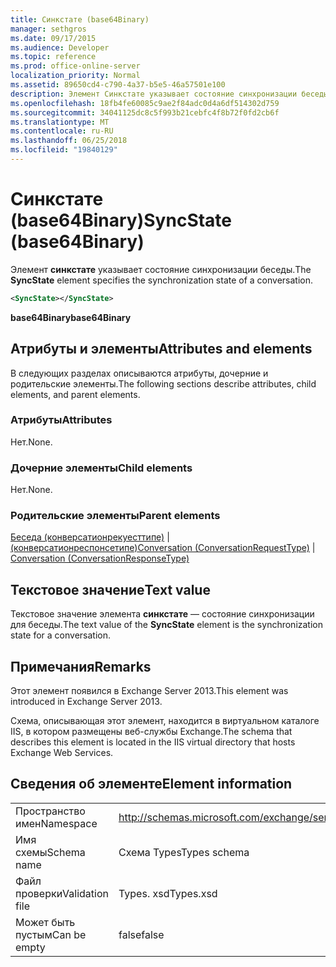 ```yaml
---
title: Синкстате (base64Binary)
manager: sethgros
ms.date: 09/17/2015
ms.audience: Developer
ms.topic: reference
ms.prod: office-online-server
localization_priority: Normal
ms.assetid: 89650cd4-c790-4a37-b5e5-46a57501e100
description: Элемент Синкстате указывает состояние синхронизации беседы.
ms.openlocfilehash: 18fb4fe60085c9ae2f84adc0d4a6df514302d759
ms.sourcegitcommit: 34041125dc8c5f993b21cebfc4f8b72f0fd2cb6f
ms.translationtype: MT
ms.contentlocale: ru-RU
ms.lasthandoff: 06/25/2018
ms.locfileid: "19840129"
---
```

# <a name="syncstate-base64binary"></a><span data-ttu-id="6c07d-103">Синкстате (base64Binary)</span><span class="sxs-lookup"><span data-stu-id="6c07d-103">SyncState (base64Binary)</span></span>

<span data-ttu-id="6c07d-104">Элемент **синкстате** указывает состояние синхронизации беседы.</span><span class="sxs-lookup"><span data-stu-id="6c07d-104">The **SyncState** element specifies the synchronization state of a conversation.</span></span> 
  
```XML
<SyncState></SyncState>
```

 <span data-ttu-id="6c07d-105">**base64Binary**</span><span class="sxs-lookup"><span data-stu-id="6c07d-105">**base64Binary**</span></span>
## <a name="attributes-and-elements"></a><span data-ttu-id="6c07d-106">Атрибуты и элементы</span><span class="sxs-lookup"><span data-stu-id="6c07d-106">Attributes and elements</span></span>

<span data-ttu-id="6c07d-107">В следующих разделах описываются атрибуты, дочерние и родительские элементы.</span><span class="sxs-lookup"><span data-stu-id="6c07d-107">The following sections describe attributes, child elements, and parent elements.</span></span>
  
### <a name="attributes"></a><span data-ttu-id="6c07d-108">Атрибуты</span><span class="sxs-lookup"><span data-stu-id="6c07d-108">Attributes</span></span>

<span data-ttu-id="6c07d-109">Нет.</span><span class="sxs-lookup"><span data-stu-id="6c07d-109">None.</span></span>
  
### <a name="child-elements"></a><span data-ttu-id="6c07d-110">Дочерние элементы</span><span class="sxs-lookup"><span data-stu-id="6c07d-110">Child elements</span></span>

<span data-ttu-id="6c07d-111">Нет.</span><span class="sxs-lookup"><span data-stu-id="6c07d-111">None.</span></span>
  
### <a name="parent-elements"></a><span data-ttu-id="6c07d-112">Родительские элементы</span><span class="sxs-lookup"><span data-stu-id="6c07d-112">Parent elements</span></span>

<span data-ttu-id="6c07d-113">[Беседа (конверсатионрекуесттипе)](conversation-conversationrequesttype.md) | [(конверсатионреспонсетипе)](conversation-conversationresponsetype.md)</span><span class="sxs-lookup"><span data-stu-id="6c07d-113">[Conversation (ConversationRequestType)](conversation-conversationrequesttype.md) | [Conversation (ConversationResponseType)](conversation-conversationresponsetype.md)</span></span>
  
## <a name="text-value"></a><span data-ttu-id="6c07d-114">Текстовое значение</span><span class="sxs-lookup"><span data-stu-id="6c07d-114">Text value</span></span>

<span data-ttu-id="6c07d-115">Текстовое значение элемента **синкстате** — состояние синхронизации для беседы.</span><span class="sxs-lookup"><span data-stu-id="6c07d-115">The text value of the **SyncState** element is the synchronization state for a conversation.</span></span> 
  
## <a name="remarks"></a><span data-ttu-id="6c07d-116">Примечания</span><span class="sxs-lookup"><span data-stu-id="6c07d-116">Remarks</span></span>

<span data-ttu-id="6c07d-117">Этот элемент появился в Exchange Server 2013.</span><span class="sxs-lookup"><span data-stu-id="6c07d-117">This element was introduced in Exchange Server 2013.</span></span>
  
<span data-ttu-id="6c07d-118">Схема, описывающая этот элемент, находится в виртуальном каталоге IIS, в котором размещены веб-службы Exchange.</span><span class="sxs-lookup"><span data-stu-id="6c07d-118">The schema that describes this element is located in the IIS virtual directory that hosts Exchange Web Services.</span></span>
  
## <a name="element-information"></a><span data-ttu-id="6c07d-119">Сведения об элементе</span><span class="sxs-lookup"><span data-stu-id="6c07d-119">Element information</span></span>

|||
|:-----|:-----|
|<span data-ttu-id="6c07d-120">Пространство имен</span><span class="sxs-lookup"><span data-stu-id="6c07d-120">Namespace</span></span>  <br/> |http://schemas.microsoft.com/exchange/services/2006/types  <br/> |
|<span data-ttu-id="6c07d-121">Имя схемы</span><span class="sxs-lookup"><span data-stu-id="6c07d-121">Schema name</span></span>  <br/> |<span data-ttu-id="6c07d-122">Схема Types</span><span class="sxs-lookup"><span data-stu-id="6c07d-122">Types schema</span></span>  <br/> |
|<span data-ttu-id="6c07d-123">Файл проверки</span><span class="sxs-lookup"><span data-stu-id="6c07d-123">Validation file</span></span>  <br/> |<span data-ttu-id="6c07d-124">Types. xsd</span><span class="sxs-lookup"><span data-stu-id="6c07d-124">Types.xsd</span></span>  <br/> |
|<span data-ttu-id="6c07d-125">Может быть пустым</span><span class="sxs-lookup"><span data-stu-id="6c07d-125">Can be empty</span></span>  <br/> |<span data-ttu-id="6c07d-126">false</span><span class="sxs-lookup"><span data-stu-id="6c07d-126">false</span></span>  <br/> |
   

